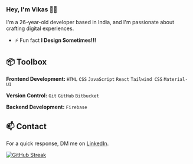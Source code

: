 
### Hey, I'm Vikas 👋🏽  

I'm a 26-year-old developer based in India, and I'm passionate about crafting digital experiences. 

- ⚡ Fun fact **I Design Sometimes!!!**

## 📦 Toolbox

**Frontend Development:** `HTML` `CSS` `JavaScript` `React`  `Tailwind CSS` `Material-UI` 
 
**Version Control:** `Git` `GitHub` `Bitbucket`

**Backend Development:**  `Firebase` 


## 📫 Contact

 For a quick response, DM me on  [LinkedIn](https://www.linkedin.com/in/vikaspal3). 
 
 [![GitHub Streak](https://streak-stats.demolab.com?user=pal-vikas)](https://git.io/streak-stats)




